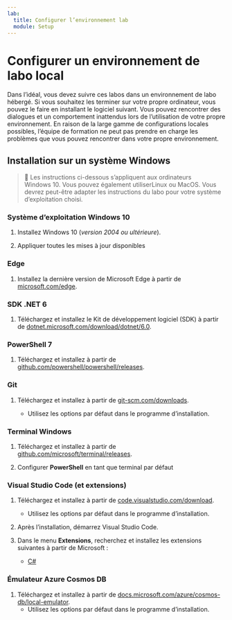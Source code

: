 ```yaml
---
lab:
  title: Configurer l’environnement lab
  module: Setup
---
```


# Configurer un environnement de labo local

Dans l’idéal, vous devez suivre ces labos dans un environnement de labo hébergé. Si vous souhaitez les terminer sur votre propre ordinateur, vous pouvez le faire en installant le logiciel suivant. Vous pouvez rencontrer des dialogues et un comportement inattendus lors de l’utilisation de votre propre environnement. En raison de la large gamme de configurations locales possibles, l’équipe de formation ne peut pas prendre en charge les problèmes que vous pouvez rencontrer dans votre propre environnement.

## Installation sur un système Windows

> &#128221; Les instructions ci-dessous s’appliquent aux ordinateurs Windows 10. Vous pouvez également utiliserLinux ou MacOS. Vous devrez peut-être adapter les instructions du labo pour votre système d’exploitation choisi.

### Système d’exploitation Windows 10

1. Installez Windows 10 (*version 2004 ou ultérieure*).

1. Appliquer toutes les mises à jour disponibles

### Edge

1. Installez la dernière version de Microsoft Edge à partir de [microsoft.com/edge].

### SDK .NET 6

1. Téléchargez et installez le Kit de développement logiciel (SDK) à partir de [dotnet.microsoft.com/download/dotnet/6.0].

### PowerShell 7

1. Téléchargez et installez à partir de [github.com/powershell/powershell/releases].

### Git

1. Téléchargez et installez à partir de [git-scm.com/downloads].

    - Utilisez les options par défaut dans le programme d’installation.

### Terminal Windows

1. Téléchargez et installez à partir de [github.com/microsoft/terminal/releases].

1. Configurer **PowerShell** en tant que terminal par défaut

### Visual Studio Code (et extensions)

1. Téléchargez et installez à partir de [code.visualstudio.com/download].

    - Utilisez les options par défaut dans le programme d’installation.

1. Après l’installation, démarrez Visual Studio Code.

1. Dans le menu **Extensions**, recherchez et installez les extensions suivantes à partir de Microsoft :

    - [C#][marketplace.visualstudio.com/ms-dotnettools.csharp]

### Émulateur Azure Cosmos DB

1. Téléchargez et installez à partir de [docs.microsoft.com/azure/cosmos-db/local-emulator].
    - Utilisez les options par défaut dans le programme d’installation.

[code.visualstudio.com/download]: https://code.visualstudio.com/download
[docs.microsoft.com/azure/cosmos-db/local-emulator]: https://docs.microsoft.com/azure/cosmos-db/local-emulator#download-the-emulator
[dotnet.microsoft.com/download/dotnet/6.0]: https://dotnet.microsoft.com/download/dotnet/6.0
[git-scm.com/downloads]: https://git-scm.com/downloads
[github.com/microsoft/terminal/releases]: https://github.com/microsoft/terminal/releases/latest
[github.com/powershell/powershell/releases]: https://github.com/powershell/powershell/releases/latest
[marketplace.visualstudio.com/ms-dotnettools.csharp]: https://marketplace.visualstudio.com/items?itemName=ms-dotnettools.csharp
[microsoft.com/edge]: https://microsoft.com/edge
